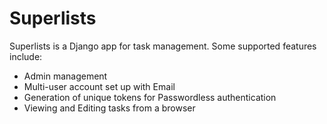 # Superlists
Superlists is a Django app for task management. Some supported features include:
- Admin management
- Multi-user account set up with Email
- Generation of unique tokens for Passwordless authentication
- Viewing and Editing tasks from a browser
